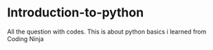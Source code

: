 # Introduction-to-python
All the question with codes. This is about python basics i learned from Coding Ninja
